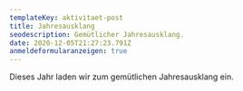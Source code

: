 ```yaml
---
templateKey: aktivitaet-post
title: Jahresausklang
seodescription: Gemütlicher Jahresausklang.
date: 2020-12-05T21:27:23.791Z
anmeldeformularanzeigen: true
---
```

Dieses Jahr laden wir zum gemütlichen Jahresausklang ein.